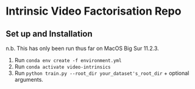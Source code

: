 # Intrinsic Video Factorisation Repo

## Set up and Installation
n.b. This has only been run thus far on MacOS Big Sur 11.2.3.
1) Run ```conda env create -f environment.yml```
2) Run ```conda activate video-intrinsics```
3) Run ```python train.py --root_dir your_dataset's_root_dir``` + optional arguments.
